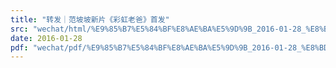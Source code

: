 ```yaml
---
title: "转发｜范坡坡新片《彩虹老爸》首发"
src: "wechat/html/%E9%85%B7%E5%84%BF%E8%AE%BA%E5%9D%9B_2016-01-28_%E8%BD%AC%E5%8F%91%EF%BD%9C%E8%8C%83%E5%9D%A1%E5%9D%A1%E6%96%B0%E7%89%87%E3%80%8A%E5%BD%A9%E8%99%B9%E8%80%81%E7%88%B8%E3%80%8B%E9%A6%96%E5%8F%91.html"
date: 2016-01-28
pdf: "wechat/pdf/%E9%85%B7%E5%84%BF%E8%AE%BA%E5%9D%9B_2016-01-28_%E8%BD%AC%E5%8F%91%EF%BD%9C%E8%8C%83%E5%9D%A1%E5%9D%A1%E6%96%B0%E7%89%87%E3%80%8A%E5%BD%A9%E8%99%B9%E8%80%81%E7%88%B8%E3%80%8B%E9%A6%96%E5%8F%91.pdf"
---
```

